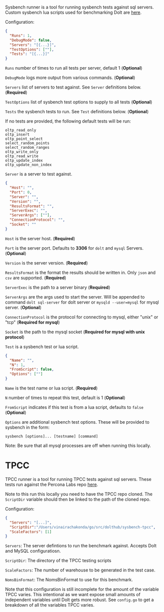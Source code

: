 Sysbench runner is a tool for running sysbench tests against sql servers. Custom sysbench lua scripts used
for benchmarking Dolt are [here](https://github.com/dolthub/sysbench-lua-scripts).

Configuration:

```json
{
  "Runs": 1,
  "DebugMode": false,
  "Servers": "[{...}]",
  "TestOptions": [""],
  "Tests": "[{...}]"
}
```

`Runs` number of times to run all tests per server, default 1 (**Optional**)

`DebugMode` logs more output from various commands. (**Optional**)

`Servers` list of servers to test against. See `Server` definitions below. (**Required**)

`TestOptions` list of sysbench test options to supply to all tests (**Optional**)

`Tests` the sysbench tests to run. See `Test` definitions below. (**Optional**) 

If no tests are provided,
the following default tests will be run:
```
oltp_read_only
oltp_insert
oltp_point_select
select_random_points
select_random_ranges
oltp_write_only
oltp_read_write
oltp_update_index
oltp_update_non_index
```

`Server` is a server to test against.

```json
{
  "Host": "",
  "Port": 0,
  "Server": "",
  "Version": "",
  "ResultsFormat": "",
  "ServerExec": "",
  "ServerArgs": [""],
  "ConnectionProtocol": "",
  "Socket": ""
}
```

`Host` is the server host. (**Required**)

`Port` is the server port. Defaults to **3306** for `dolt` and `mysql` Servers. (**Optional**)

`Version` is the server version. (**Required**)

`ResultsFormat` is the format the results should be written in. Only `json` and `csv` are supported. (**Required**)

`ServerExec` is the path to a server binary (**Required**)

`ServerArgs` are the args used to start the server. Will be appended to command `dolt sql-server` for dolt server or `mysqld --user=mysql` for mysql server. (**Optional**)

`ConnectionProtocol` is the protocol for connecting to mysql, either "unix" or "tcp" (**Required for mysql**)

`Socket` is the path to the mysql socket (**Required for mysql with unix protocol**)


`Test` is a sysbench test or lua script.

```json
{
  "Name": "",
  "N": 1,
  "FromScript": false,
  "Options": [""]
}
```

`Name` is the test name or lua script. (**Required**)

`N` number of times to repeat this test, default is 1 (**Optional**)

`FromScript` indicates if this test is from a lua script, defaults to `false` (**Optional**)

`Options` are additional sysbench test options. These will be provided to sysbench in the form:

`sysbench [options]... [testname] [command]`

Note: Be sure that all mysql processes are off when running this locally.

# TPCC

TPCC runner is a tool for running TPCC tests against sql servers. These tests run against the
Percona Labs repo [here](https://github.com/Percona-Lab/sysbench-tpcc).

Note to this run this locally you need to have the TPCC repo cloned. The `ScriptDir` variable should then be linked
to the path of the cloned repo.

Configuration:

```json
{
  "Servers": "[...]",
  "ScriptDir":"/Users/vinairachakonda/go/src/dolthub/sysbench-tpcc",
  "ScaleFactors": [1]
}
```

`Servers`: The server defintions to run the benchmark against. Accepts Dolt and MySQL configuratiosn.

`ScriptDir`: The directory of the TPCC testing scripts

`ScaleFactors`: The number of warehouse to be generated in the test case.

`NomsBinFormat`: The NomsBinFormat to use for this benchmark.

Note that this configuration is still incomplete for the amount of the variable TPCC varies. This intentional as we
want expose small amounts of independent variables until Dolt gets more robust. See `config.go` to get a breakdown of all the
variables TPCC varies.
